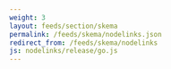 ```yaml
---
weight: 3
layout: feeds/section/skema
permalink: /feeds/skema/nodelinks.json
redirect_from: /feeds/skema/nodelinks
js: nodelinks/release/go.js
---
```

